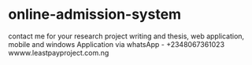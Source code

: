 # online-admission-system
contact me for your research project writing and thesis, web application, mobile and windows Application via whatsApp - +2348067361023 wwww.leastpayproject.com.ng
